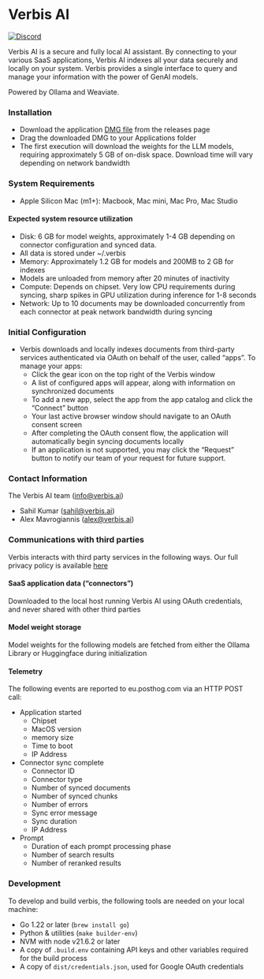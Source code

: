 # Verbis AI

[![Discord](https://dcbadge.vercel.app/api/server/mBnpPP7f?style=flat&compact=true)](https://discord.gg/mBnpPP7f)

Verbis AI is a secure and fully local AI assistant. By connecting to your
various SaaS applications, Verbis AI indexes all your data securely and locally
on your system. Verbis provides a single interface to query and manage your
information with the power of GenAI models.

Powered by Ollama and Weaviate.

### Installation
- Download the application [DMG file](https://verbis-releases.s3.amazonaws.com/v0.0.1/Verbis.dmg) from the releases page
- Drag the downloaded DMG to your Applications folder
- The first execution will download the weights for the LLM models, requiring approximately 5 GB of on-disk space. Download time will vary depending on network bandwidth

### System Requirements
- Apple Silicon Mac (m1+): Macbook, Mac mini, Mac Pro, Mac Studio

#### Expected system resource utilization
- Disk: 6 GB for model weights, approximately 1-4 GB depending on connector configuration and synced data.
- All data is stored under ~/.verbis
- Memory: Approximately 1.2 GB for models and 200MB to 2 GB for indexes
- Models are unloaded from memory after 20 minutes of inactivity
- Compute: Depends on chipset. Very low CPU requirements during syncing, sharp spikes in GPU utilization during inference for 1-8 seconds 
- Network: Up to 10 documents may be downloaded concurrently from each connector at peak network bandwidth during syncing

### Initial Configuration
- Verbis downloads and locally indexes documents from third-party services authenticated via OAuth on behalf of the user, called “apps”. To manage your apps:
    - Click the gear icon on the top right of the Verbis window
    - A list of configured apps will appear, along with information on synchronized documents
    - To add a new app, select the app from the app catalog and click the “Connect” button
    - Your last active browser window should navigate to an OAuth consent screen
    - After completing the OAuth consent flow, the application will automatically begin syncing documents locally
    - If an application is not supported, you may click the “Request” button to notify our team of your request for future support.

### Contact Information
The Verbis AI team (info@verbis.ai)

- Sahil Kumar (sahil@verbis.ai)
- Alex Mavrogiannis (alex@verbis.ai)

### Communications with third parties
Verbis interacts with third party services in the following ways. Our full privacy policy is available [here](https://www.verbis.ai/privacy-policy)

#### SaaS application data (“connectors”)
Downloaded to the local host running Verbis AI using OAuth credentials, and never shared with other third parties

#### Model weight storage
Model weights for the following models are fetched from either the Ollama Library or Huggingface during initialization

#### Telemetry
The following events are reported to eu.posthog.com via an HTTP POST call:

- Application started
    - Chipset
    - MacOS version
    - memory size
    - Time to boot
    - IP Address
- Connector sync complete 
    - Connector ID
    - Connector type
    - Number of synced documents
    - Number of synced chunks
    - Number of errors
    - Sync error message
    - Sync duration
    - IP Address
- Prompt
    - Duration of each prompt processing phase
    - Number of search results
    - Number of reranked results


### Development

To develop and build verbis, the following tools are needed on your local machine:
- Go 1.22 or later (`brew install go`)
- Python & utilities (`make builder-env`)
- NVM with node v21.6.2 or later
- A copy of `.build.env` containing API keys and other variables required for the build process
- A copy of `dist/credentials.json`, used for Google OAuth credentials 
